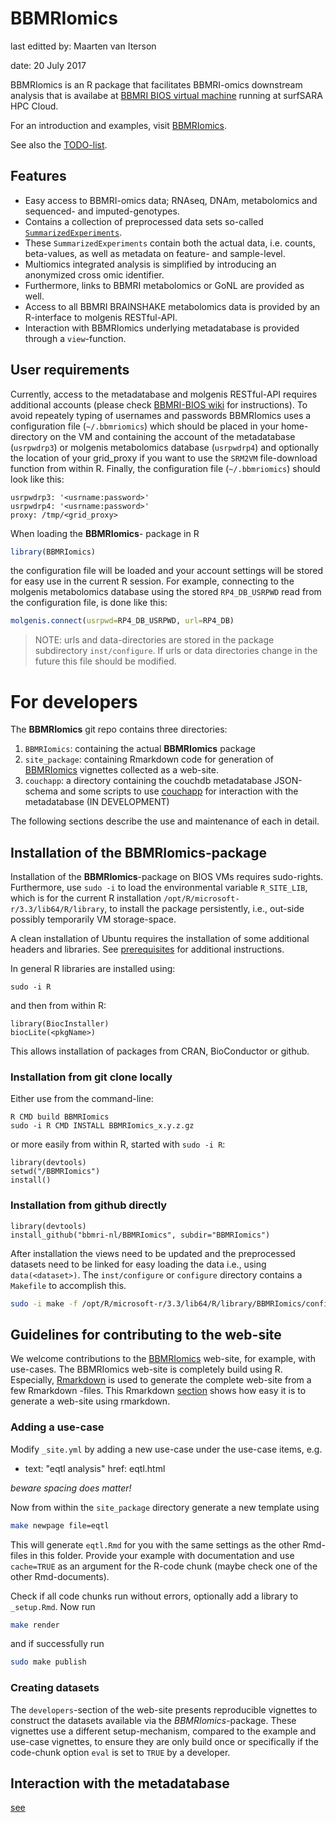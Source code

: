 # BBMRIomics

last editted by: Maarten van Iterson

date: 20 July 2017

BBMRIomics is an R package that facilitates BBMRI-omics downstream
analysis that is availabe at [BBMRI BIOS virtual machine](http://www.bbmriwiki.nl/wiki/BIOS_VirtualMachine)
running at surfSARA HPC Cloud.

For an introduction and examples, visit
[BBMRIomics](http://bios-vm.bbmrirp3-lumc.surf-hosted.nl/BBMRIomics/).

See also the [TODO-list](TODO.md).

## Features

* Easy access to BBMRI-omics data; RNAseq, DNAm, metabolomics and
  sequenced- and imputed-genotypes.
* Contains a collection of preprocessed data sets so-called
  [`SummarizedExperiments`](http://bioconductor.org/packages/SummarizedExperiment/).
* These `SummarizedExperiments` contain both the actual data,
  i.e. counts, beta-values, as well as metadata on feature- and
  sample-level.
* Multiomics integrated analysis is simplified by introducing
  an anonymized cross omic identifier.
* Furthermore, links to BBMRI metabolomics or GoNL are provided as
  well.
* Access to all BBMRI BRAINSHAKE metabolomics data is provided by an
  R-interface to molgenis RESTful-API.
* Interaction with BBMRIomics underlying metadatabase is provided
  through a `view`-function.

## User requirements

Currently, access to the metadatabase and molgenis RESTful-API
requires additional accounts (please check [BBMRI-BIOS wiki](http://www.bbmriwiki.nl/wiki/BIOS_VirtualMachine#BIOSVMAccess)
for instructions). To avoid repeately
typing of usernames and passwords BBMRIomics uses a configuration file
(`~/.bbmriomics`) which should be placed in your home-directory on the
VM and containing the account of the metadatabase (`usrpwdrp3`) or
molgenis metabolomics database (`usrpwdrp4`) and optionally the
location of your grid_proxy if you want to use the `SRM2VM`
file-download function from within R. Finally, the configuration file
(`~/.bbmriomics`) should look like this:

```{bash}
usrpwdrp3: '<usrname:password>'
usrpwdrp4: '<usrname:password>'
proxy: /tmp/<grid_proxy>
```

When loading the **BBMRIomics**- package in R

```r
library(BBMRIomics)
```

the configuration file will be loaded and your account settings will be
stored for easy use in the current R session. For example, connecting to the
molgenis metabolomics database using the stored `RP4_DB_USRPWD` read from 
the configuration file, is done like this:

```r
molgenis.connect(usrpwd=RP4_DB_USRPWD, url=RP4_DB)
```

> NOTE: urls and data-directories are stored in the package
> subdirectory `inst/configure`. If urls or data directories change in
> the future this file should be modified.

# For developers 

The **BBMRIomics** git repo contains three directories: 

1. `BBMRIomics`: containing the actual **BBMRIomics** package
2. `site_package`: containing Rmarkdown code for generation of
   [BBMRIomics](bios-vm.bbmrirp3-lumc.surf-hosted.nl/BBMRIomics/index.html)
   vignettes collected as a web-site.
3. `couchapp`: a directory containing the couchdb metadatabase
   JSON-schema and some scripts to use
   [couchapp](https://github.com/couchapp/couchapp) for interaction
   with the metadatabase (IN DEVELOPMENT)

The following sections describe the use and maintenance of each in
detail.

## Installation of the **BBMRIomics**-package ##

Installation of the **BBMRIomics**-package on BIOS VMs requires
sudo-rights. Furthermore, use `sudo -i` to load the environmental
variable `R_SITE_LIB`, which is for the current R installation
`/opt/R/microsoft-r/3.3/lib64/R/library`, to install the package
persistently, i.e., out-side possibly temporarily VM storage-space.

A clean installation of Ubuntu requires the installation of some
additional headers and libraries. See
[prerequisites](BBMRIomics/inst/configure/prerequisites.md) for additional
instructions.

In general R libraries are installed using: 

```{bash}
sudo -i R
```
and then from within R:

```{r}
library(BiocInstaller)
biocLite(<pkgName>)
```

This allows installation of packages from CRAN, BioConductor or
github.

### Installation from git clone locally ###

Either use from the command-line: 

```{bash}
R CMD build BBMRIomics
sudo -i R CMD INSTALL BBMRIomics_x.y.z.gz
```

or more easily from within R, started with `sudo -i R`:

```{r}
library(devtools)
setwd("/BBMRIomics")
install()
```

### Installation from github directly ###

```{r}
library(devtools)
install_github("bbmri-nl/BBMRIomics", subdir="BBMRIomics")
```

After installation the views need to be updated and the preprocessed
datasets need to be linked for easy loading the data i.e., using
`data(<dataset>)`. The `inst/configure` or `configure` directory
contains a `Makefile` to accomplish this.

```bash
sudo -i make -f /opt/R/microsoft-r/3.3/lib64/R/library/BBMRIomics/configure/Makefile USRPWD='<usrpwdrp3>'
```

## Guidelines for contributing to the web-site ##

We welcome contributions to the
[BBMRIomics](bios-vm.bbmrirp3-lumc.surf-hosted.nl/BBMRIomics/index.html)
web-site, for example, with use-cases. The BBMRIomics web-site is
completely build using R. Especially,
[Rmarkdown](http://rmarkdown.rstudio.com/) is used to generate the
complete web-site from a few Rmarkdown -files. This Rmarkdown
[section](http://rmarkdown.rstudio.com/rmarkdown_websites.html) shows
how easy it is to generate a web-site using rmarkdown.

### Adding a use-case ###

Modify `_site.yml` by adding a new use-case under the use-case items, e.g. 

- text:  "eqtl analysis"
  href: eqtl.html
  
*beware spacing does matter!*

Now from within the `site_package` directory generate a new template using 

```bash
make newpage file=eqtl
```

This will generate `eqtl.Rmd` for you with the same settings as the
other Rmd-files in this folder. Provide your example with
documentation and use `cache=TRUE` as an argument for the R-code
chunk (maybe check one of the other Rmd-documents). 

Check if all code chunks run without errors, optionally add a library
to `_setup.Rmd`. Now run

```bash
make render     
```

and if successfully run

```bash
sudo make publish
```

### Creating datasets ###

The `developers`-section of the web-site presents reproducible
vignettes to construct the datasets available via the
*BBMRIomics*-package. These vignettes use a different setup-mechanism,
compared to the example and use-case vignettes, to ensure they are
only build once or specifically if the code-chunk option `eval` is set
to `TRUE` by a developer.

## Interaction with the metadatabase ##

[see](http://bios-vm.bbmrirp3-lumc.surf-hosted.nl/BBMRIomics/metadatabase.html)




